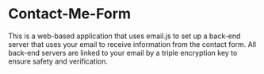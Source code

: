 # Contact-Me-Form
This is a web-based application that uses email.js to set up a back-end server that uses your email to receive information from the contact form. All back-end servers are linked to your email by a triple encryption key to ensure safety and verification. 
